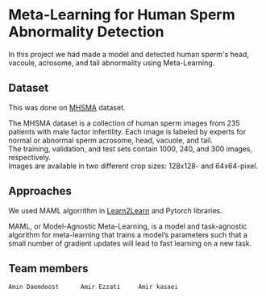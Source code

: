 # Meta-Learning for Human Sperm Abnormality Detection

In this project we had made a model and detected human sperm's head, vacoule, acrosome, and tail abnormality using Meta-Learning.      

## Dataset
This was done on [MHSMA](https://data.mendeley.com/datasets/hjygss6sw2/2) dataset.

The MHSMA dataset is a collection of human sperm images from 235 patients with male factor infertility. Each image is labeled by experts for normal or abnormal sperm acrosome, head, vacuole, and tail.       
The training, validation, and test sets contain 1000, 240, and 300 images, respectively.        
Images are available in two different crop sizes: 128x128- and 64x64-pixel.       

## Approaches
We used MAML algorrithm in [Learn2Learn](https://learn2learn.net/) and Pytorch libraries.       

MAML, or Model-Agnostic Meta-Learning, is a model and task-agnostic algorithm for meta-learning that trains a model’s parameters such that a small number of gradient updates will lead to fast learning on a new task.     


## Team members
	Amin Daemdoost		Amir Ezzati		Amir kasaei
